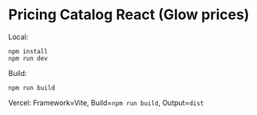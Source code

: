 # Pricing Catalog React (Glow prices)

Local:
```
npm install
npm run dev
```

Build:
```
npm run build
```

Vercel: Framework=Vite, Build=`npm run build`, Output=`dist`
